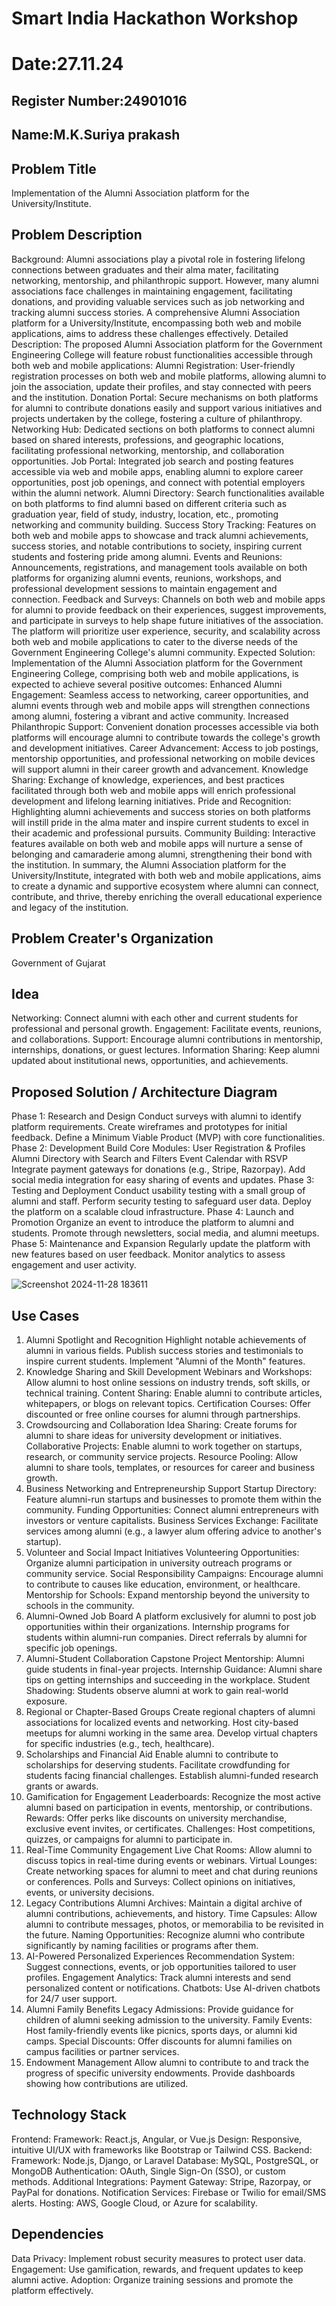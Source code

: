 # Smart India Hackathon Workshop
# Date:27.11.24
## Register Number:24901016
## Name:M.K.Suriya prakash
## Problem Title
Implementation of the Alumni Association platform for the University/Institute.
## Problem Description
Background: Alumni associations play a pivotal role in fostering lifelong connections between graduates and their alma mater, facilitating networking, mentorship, and philanthropic support. However, many alumni associations face challenges in maintaining engagement, facilitating donations, and providing valuable services such as job networking and tracking alumni success stories. A comprehensive Alumni Association platform for a University/Institute, encompassing both web and mobile applications, aims to address these challenges effectively. Detailed Description: The proposed Alumni Association platform for the Government Engineering College will feature robust functionalities accessible through both web and mobile applications: Alumni Registration: User-friendly registration processes on both web and mobile platforms, allowing alumni to join the association, update their profiles, and stay connected with peers and the institution. Donation Portal: Secure mechanisms on both platforms for alumni to contribute donations easily and support various initiatives and projects undertaken by the college, fostering a culture of philanthropy. Networking Hub: Dedicated sections on both platforms to connect alumni based on shared interests, professions, and geographic locations, facilitating professional networking, mentorship, and collaboration opportunities. Job Portal: Integrated job search and posting features accessible via web and mobile apps, enabling alumni to explore career opportunities, post job openings, and connect with potential employers within the alumni network. Alumni Directory: Search functionalities available on both platforms to find alumni based on different criteria such as graduation year, field of study, industry, location, etc., promoting networking and community building. Success Story Tracking: Features on both web and mobile apps to showcase and track alumni achievements, success stories, and notable contributions to society, inspiring current students and fostering pride among alumni. Events and Reunions: Announcements, registrations, and management tools available on both platforms for organizing alumni events, reunions, workshops, and professional development sessions to maintain engagement and connection. Feedback and Surveys: Channels on both web and mobile apps for alumni to provide feedback on their experiences, suggest improvements, and participate in surveys to help shape future initiatives of the association. The platform will prioritize user experience, security, and scalability across both web and mobile applications to cater to the diverse needs of the Government Engineering College's alumni community. Expected Solution: Implementation of the Alumni Association platform for the Government Engineering College, comprising both web and mobile applications, is expected to achieve several positive outcomes: Enhanced Alumni Engagement: Seamless access to networking, career opportunities, and alumni events through web and mobile apps will strengthen connections among alumni, fostering a vibrant and active community. Increased Philanthropic Support: Convenient donation processes accessible via both platforms will encourage alumni to contribute towards the college's growth and development initiatives. Career Advancement: Access to job postings, mentorship opportunities, and professional networking on mobile devices will support alumni in their career growth and advancement. Knowledge Sharing: Exchange of knowledge, experiences, and best practices facilitated through both web and mobile apps will enrich professional development and lifelong learning initiatives. Pride and Recognition: Highlighting alumni achievements and success stories on both platforms will instill pride in the alma mater and inspire current students to excel in their academic and professional pursuits. Community Building: Interactive features available on both web and mobile apps will nurture a sense of belonging and camaraderie among alumni, strengthening their bond with the institution. In summary, the Alumni Association platform for the University/Institute, integrated with both web and mobile applications, aims to create a dynamic and supportive ecosystem where alumni can connect, contribute, and thrive, thereby enriching the overall educational experience and legacy of the institution.
## Problem Creater's Organization
Government of Gujarat

## Idea
Networking: Connect alumni with each other and current students for professional and personal growth.
Engagement: Facilitate events, reunions, and collaborations.
Support: Encourage alumni contributions in mentorship, internships, donations, or guest lectures.
Information Sharing: Keep alumni updated about institutional news, opportunities, and achievements.



## Proposed Solution / Architecture Diagram
Phase 1: Research and Design
Conduct surveys with alumni to identify platform requirements.
Create wireframes and prototypes for initial feedback.
Define a Minimum Viable Product (MVP) with core functionalities.
Phase 2: Development
Build Core Modules:
User Registration & Profiles
Alumni Directory with Search and Filters
Event Calendar with RSVP
Integrate payment gateways for donations (e.g., Stripe, Razorpay).
Add social media integration for easy sharing of events and updates.
Phase 3: Testing and Deployment
Conduct usability testing with a small group of alumni and staff.
Perform security testing to safeguard user data.
Deploy the platform on a scalable cloud infrastructure.
Phase 4: Launch and Promotion
Organize an event to introduce the platform to alumni and students.
Promote through newsletters, social media, and alumni meetups.
Phase 5: Maintenance and Expansion
Regularly update the platform with new features based on user feedback.
Monitor analytics to assess engagement and user activity.

![Screenshot 2024-11-28 183611](https://github.com/user-attachments/assets/c63a3a32-c5f9-4767-ba2c-0fab7d04c257)




## Use Cases

1. Alumni Spotlight and Recognition
Highlight notable achievements of alumni in various fields.
Publish success stories and testimonials to inspire current students.
Implement "Alumni of the Month" features.
2. Knowledge Sharing and Skill Development
Webinars and Workshops: Allow alumni to host online sessions on industry trends, soft skills, or technical training.
Content Sharing: Enable alumni to contribute articles, whitepapers, or blogs on relevant topics.
Certification Courses: Offer discounted or free online courses for alumni through partnerships.
3. Crowdsourcing and Collaboration
Idea Sharing: Create forums for alumni to share ideas for university development or initiatives.
Collaborative Projects: Enable alumni to work together on startups, research, or community service projects.
Resource Pooling: Allow alumni to share tools, templates, or resources for career and business growth.
4. Business Networking and Entrepreneurship Support
Startup Directory: Feature alumni-run startups and businesses to promote them within the community.
Funding Opportunities: Connect alumni entrepreneurs with investors or venture capitalists.
Business Services Exchange: Facilitate services among alumni (e.g., a lawyer alum offering advice to another's startup).
5. Volunteer and Social Impact Initiatives
Volunteering Opportunities: Organize alumni participation in university outreach programs or community service.
Social Responsibility Campaigns: Encourage alumni to contribute to causes like education, environment, or healthcare.
Mentorship for Schools: Expand mentorship beyond the university to schools in the community.
6. Alumni-Owned Job Board
A platform exclusively for alumni to post job opportunities within their organizations.
Internship programs for students within alumni-run companies.
Direct referrals by alumni for specific job openings.
7. Alumni-Student Collaboration
Capstone Project Mentorship: Alumni guide students in final-year projects.
Internship Guidance: Alumni share tips on getting internships and succeeding in the workplace.
Student Shadowing: Students observe alumni at work to gain real-world exposure.
8. Regional or Chapter-Based Groups
Create regional chapters of alumni associations for localized events and networking.
Host city-based meetups for alumni working in the same area.
Develop virtual chapters for specific industries (e.g., tech, healthcare).
9. Scholarships and Financial Aid
Enable alumni to contribute to scholarships for deserving students.
Facilitate crowdfunding for students facing financial challenges.
Establish alumni-funded research grants or awards.
10. Gamification for Engagement
Leaderboards: Recognize the most active alumni based on participation in events, mentorship, or contributions.
Rewards: Offer perks like discounts on university merchandise, exclusive event invites, or certificates.
Challenges: Host competitions, quizzes, or campaigns for alumni to participate in.
11. Real-Time Community Engagement
Live Chat Rooms: Allow alumni to discuss topics in real-time during events or webinars.
Virtual Lounges: Create networking spaces for alumni to meet and chat during reunions or conferences.
Polls and Surveys: Collect opinions on initiatives, events, or university decisions.
12. Legacy Contributions
Alumni Archives: Maintain a digital archive of alumni contributions, achievements, and history.
Time Capsules: Allow alumni to contribute messages, photos, or memorabilia to be revisited in the future.
Naming Opportunities: Recognize alumni who contribute significantly by naming facilities or programs after them.
13. AI-Powered Personalized Experiences
Recommendation System: Suggest connections, events, or job opportunities tailored to user profiles.
Engagement Analytics: Track alumni interests and send personalized content or notifications.
Chatbots: Use AI-driven chatbots for 24/7 user support.
14. Alumni Family Benefits
Legacy Admissions: Provide guidance for children of alumni seeking admission to the university.
Family Events: Host family-friendly events like picnics, sports days, or alumni kid camps.
Special Discounts: Offer discounts for alumni families on campus facilities or partner services.
15. Endowment Management
Allow alumni to contribute to and track the progress of specific university endowments.
Provide dashboards showing how contributions are utilized.


## Technology Stack
Frontend:
Framework: React.js, Angular, or Vue.js
Design: Responsive, intuitive UI/UX with frameworks like Bootstrap or Tailwind CSS.
Backend:
Framework: Node.js, Django, or Laravel
Database: MySQL, PostgreSQL, or MongoDB
Authentication: OAuth, Single Sign-On (SSO), or custom methods.
Additional Integrations:
Payment Gateway: Stripe, Razorpay, or PayPal for donations.
Notification Services: Firebase or Twilio for email/SMS alerts.
Hosting: AWS, Google Cloud, or Azure for scalability.


## Dependencies
Data Privacy: Implement robust security measures to protect user data.
Engagement: Use gamification, rewards, and frequent updates to keep alumni active.
Adoption: Organize training sessions and promote the platform effectively.
